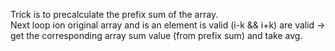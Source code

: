 Trick is to precalculate the prefix sum of the array.<br>
Next loop ion original array and is an element is valid (i-k && i+k) are valid -> get the corresponding array sum value (from prefix sum) and take avg.
